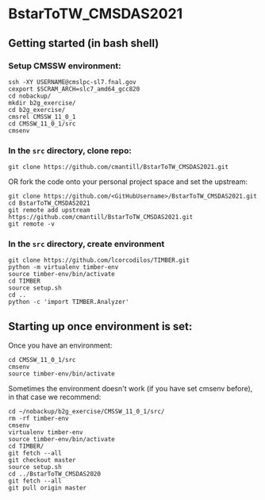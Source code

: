 # BstarToTW_CMSDAS2021

## Getting started (in bash shell)

### Setup CMSSW environment:
```
ssh -XY USERNAME@cmslpc-sl7.fnal.gov
cexport $SCRAM_ARCH=slc7_amd64_gcc820 
cd nobackup/
mkdir b2g_exercise/
cd b2g_exercise/
cmsrel CMSSW_11_0_1
cd CMSSW_11_0_1/src
cmsenv
```

### In the `src` directory, clone repo:
```
git clone https://github.com/cmantill/BstarToTW_CMSDAS2021.git
```
OR fork the code onto your personal project space and set the upstream:
```
git clone https://github.com/<GitHubUsername>/BstarToTW_CMSDAS2021.git
cd BstarToTW_CMSDAS2021
git remote add upstream https://github.com/cmantill/BstarToTW_CMSDAS2021.git
git remote -v
```

### In the `src` directory, create environment
```
git clone https://github.com/lcorcodilos/TIMBER.git
python -m virtualenv timber-env
source timber-env/bin/activate
cd TIMBER
source setup.sh
cd ..
python -c 'import TIMBER.Analyzer'
```

## Starting up once environment is set:

Once you have an environment:
```
cd CMSSW_11_0_1/src
cmsenv
source timber-env/bin/activate
```

Sometimes the environment doesn't work (if you have set cmsenv before), in that case we recommend:
```
cd ~/nobackup/b2g_exercise/CMSSW_11_0_1/src/
rm -rf timber-env
cmsenv
virtualenv timber-env
source timber-env/bin/activate
cd TIMBER/
git fetch --all
git checkout master
source setup.sh
cd ../BstarToTW_CMSDAS2020
git fetch --all
git pull origin master
```

